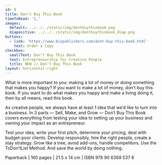 ```yaml
---
id: 8
title: Don’t Buy This Book
timeToRead: '1,'
images:
  default: ../../../static/img/dontbuythisbook.png
  diapositive: ../../../static/img/dontbuythisbook_diap.png
buttons:
  - link: 'https://www.bispublishers.com/dont-buy-this-book.html'
    text: Order a Copy
checkbox:
  smallText: Don’t Buy This Book
  text: Entrepreneurship for Creative People
  title: NEW // Don’t Buy This Book
layout: horizontal-right
---
```

What is more important to you: making a lot of money or doing something that makes you happy? If you want to make a lot of money, don’t buy this book. If you want to do what makes you happy and make a living doing it, then by all means, read this book.

As creative people, we always have at least 1 idea that we’d like to turn into a business. In 3 parts — Sell, Make, and Grow — Don’t Buy This Book covers everything from testing your idea to setting up your business and owning your impact as an entrepreneur.

Test your idea, write your first pitch, determine your pricing, deal with budget-poor clients. Develop responsibly, hire the right people, create a stay strategy. Grow like a tree, avoid add-ons, handle competitors. Use the ToDon’tList Method. And save the world by doing nothing.

Paperback | 160 pages | 21.5 x 14 cm | ISBN 978 90 6369 537 8
